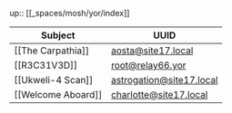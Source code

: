 ---
---
up:: [[_spaces/mosh/yor/index]]

| Subject                     | UUID                     |
| --------------------------- | ------------------------ |
| [[The Carpathia]] | aosta@site17.local         | 
| [[R3C31V3D]]                | root@relay66.yor     |
| [[Ukweli-4 Scan]]           | astrogation@site17.local |
| [[Welcome Aboard]]          | charlotte@site17.local   |
